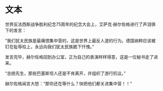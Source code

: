
# 文本

世界反法西斯战争胜利纪念75周年的纪念大会上，艾萨克·赫尔佐格进行了声泪俱下的发言：

“我们犹太民族是最痛恨集中营的，这是世界上最反人道的行为。德国纳粹应该被钉在耻辱柱上，永远向我们犹太民族跪下忏愧。”

发言完毕，赫尔佐格回到办公室，正为自己的表演样样得意，这是一位秘书走了进来。

“总统先生，那些巴基斯坦人还是不肯离开，并组织了游行抗议。”

赫尔佐格闻言大怒：“那你还在等什么？快把他们都关进集中营！！”


